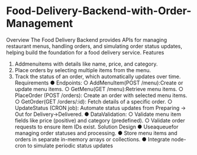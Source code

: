 # Food-Delivery-Backend-with-Order-Management
 Overview
 The Food Delivery Backend provides APIs for managing restaurant menus, handling orders, and
 simulating order status updates, helping build the foundation for a food delivery service.
 Features
 1. Addmenuitems with details like name, price, and category.
 2. Place orders by selecting multiple items from the menu.
 3. Track the status of an order, which automatically updates over time.
 Requirements
 ● Endpoints:
 ○ AddMenuItem(POST /menu):Create or update menu items.
 ○ GetMenu(GET /menu):Retrieve menu items.
 ○ PlaceOrder (POST /orders): Create an order with selected menu items.
 ○ GetOrder(GET /orders/:id): Fetch details of a specific order.
 ○ UpdateStatus (CRON job): Automate status updates from Preparing → Out
 for Delivery→Delivered.
 ● DataValidation:
 ○ Validate menu item fields like price (positive) and category (predefined).
 ○ Validate order requests to ensure item IDs exist.
 Solution Design
 ● Useaqueuefor managing order statuses and processing.
 ● Store menu items and orders in separate in-memory arrays or collections.
 ● Integrate node-cron to simulate periodic status updates
